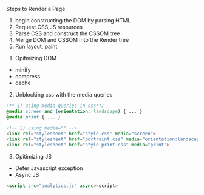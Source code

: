 Steps to Render a Page

1. begin constructing the DOM by parsing HTML
2. Request CSS,JS resources
3. Parse CSS and construct the CSSOM tree
4. Merge DOM and CSSOM into the Render tree
5. Run layout, paint

1) Opitmizing DOM

- minify
- compress
- cache

2) Unblocking css with the media queries

```css
/** 1) using media queries in css**/
@media screen and (orientation: landscape) { ... }
@media print { ... }
```

```html
<!-- 2) using media="" -->
<link rel="stylesheet" href="style.css" media="screen">
<link rel="stylesheet" href="portraint.css" media="orientation:landscape">
<link rel="stylesheet" href="style-print.css" media="print">
```

3) Opitimizing JS

- Defer Javascript exception
- Async JS

```html
<script src="analytics.js" async><script>
```
